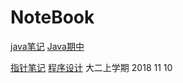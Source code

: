 # NoteBook

[java笔记](Java笔记.md)            [Java期中](java期中考试.md)

[指针笔记](指针.md)            [程序设计](程序设计.md)
大二上学期 2018 11 10
